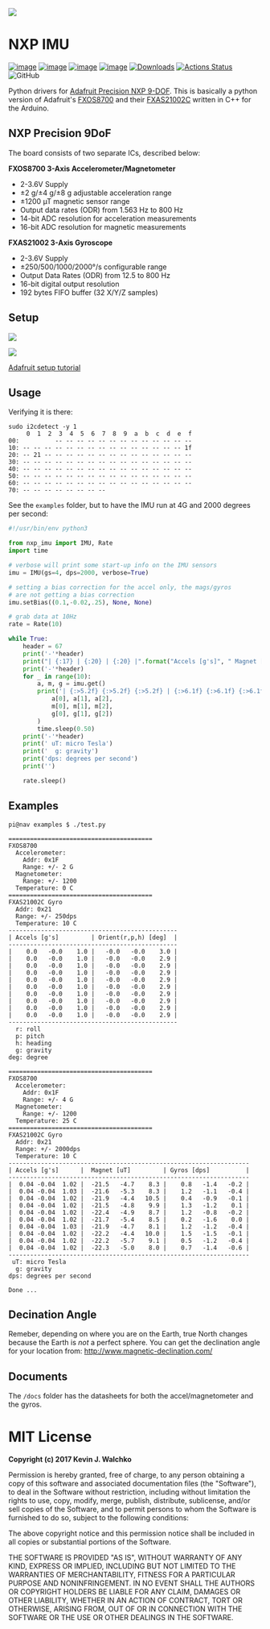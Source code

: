 ![](https://raw.githubusercontent.com/MomsFriendlyRobotCompany/nxp_imu/master/docs/pics/imu-iso.jpg)

# NXP IMU

[![image](https://img.shields.io/pypi/l/nxp_imu.svg)](https://github.com/MomsFriendlyRobotCompany/nxp_imu)
[![image](https://img.shields.io/pypi/pyversions/nxp_imu.svg)](https://github.com/MomsFriendlyRobotCompany/nxp_imu)
[![image](https://img.shields.io/pypi/wheel/nxp_imu.svg)](https://github.com/MomsFriendlyRobotCompany/nxp_imu)
[![image](https://img.shields.io/pypi/v/nxp_imu.svg)](https://github.com/MomsFriendlyRobotCompany/nxp_imu)
[![Downloads](https://img.shields.io/pypi/dm/nxp_imu.svg)](https://img.shields.io/pypi/dm/nxp_imu.svg)
[![Actions Status](https://github.com/MomsFriendlyRobotCompany/nxp_imu/workflows/Python/badge.svg)](https://github.com/MomsFriendlyRobotCompany/nxp_imu/actions)
![GitHub](https://img.shields.io/github/license/MomsFriendlyRobotCompany/nxp_imu)


Python drivers for [Adafruit Precision NXP
9-DOF](https://www.adafruit.com/product/3463). This is basically a
python version of Adafruit\'s
[FXOS8700](https://github.com/adafruit/Adafruit_FXOS8700) and their
[FXAS21002C](https://github.com/adafruit/Adafruit_FXAS21002C) written in
C++ for the Arduino.

## NXP Precision 9DoF

The board consists of two separate ICs, described below:

**FXOS8700 3-Axis Accelerometer/Magnetometer**

-   2-3.6V Supply
-   ±2 g/±4 g/±8 g adjustable acceleration range
-   ±1200 µT magnetic sensor range
-   Output data rates (ODR) from 1.563 Hz to 800 Hz
-   14-bit ADC resolution for acceleration measurements
-   16-bit ADC resolution for magnetic measurements

**FXAS21002 3-Axis Gyroscope**

-   2-3.6V Supply
-   ±250/500/1000/2000°/s configurable range
-   Output Data Rates (ODR) from 12.5 to 800 Hz
-   16-bit digital output resolution
-   192 bytes FIFO buffer (32 X/Y/Z samples)

## Setup

![](https://raw.githubusercontent.com/MomsFriendlyRobotCompany/nxp_imu/master/docs/pics/imu-front.jpg)

![](https://raw.githubusercontent.com/MomsFriendlyRobotCompany/nxp_imu/master/docs/pics/imu-back.jpg)

[Adafruit setup
tutorial](https://learn.adafruit.com/nxp-precision-9dof-breakout?view=all)

## Usage

Verifying it is there:

```
sudo i2cdetect -y 1
     0  1  2  3  4  5  6  7  8  9  a  b  c  d  e  f
00:          -- -- -- -- -- -- -- -- -- -- -- -- --
10: -- -- -- -- -- -- -- -- -- -- -- -- -- -- -- 1f
20: -- 21 -- -- -- -- -- -- -- -- -- -- -- -- -- --
30: -- -- -- -- -- -- -- -- -- -- -- -- -- -- -- --
40: -- -- -- -- -- -- -- -- -- -- -- -- -- -- -- --
50: -- -- -- -- -- -- -- -- -- -- -- -- -- -- -- --
60: -- -- -- -- -- -- -- -- -- -- -- -- -- -- -- --
70: -- -- -- -- -- -- -- --    
```

See the `examples` folder, but to have the IMU run at 4G and 2000
degrees per second:

```python
#!/usr/bin/env python3

from nxp_imu import IMU, Rate
import time

# verbose will print some start-up info on the IMU sensors
imu = IMU(gs=4, dps=2000, verbose=True)

# setting a bias correction for the accel only, the mags/gyros
# are not getting a bias correction
imu.setBias((0.1,-0.02,.25), None, None)

# grab data at 10Hz
rate = Rate(10)

while True:
    header = 67
    print('-'*header)
    print("| {:17} | {:20} | {:20} |".format("Accels [g's]", " Magnet [uT]", "Gyros [dps]"))
    print('-'*header)
    for _ in range(10):
        a, m, g = imu.get()
        print('| {:>5.2f} {:>5.2f} {:>5.2f} | {:>6.1f} {:>6.1f} {:>6.1f} | {:>6.1f} {:>6.1f} {:>6.1f} |'.format(
            a[0], a[1], a[2],
            m[0], m[1], m[2],
            g[0], g[1], g[2])
        )
        time.sleep(0.50)
    print('-'*header)
    print(' uT: micro Tesla')
    print('  g: gravity')
    print('dps: degrees per second')
    print('')

    rate.sleep()
```

## Examples

```
pi@nav examples $ ./test.py

========================================
FXOS8700
  Accelerometer:
    Addr: 0x1F
    Range: +/- 2 G
  Magnetometer:
    Range: +/- 1200
  Temperature: 0 C
========================================
FXAS21002C Gyro
  Addr: 0x21
  Range: +/- 250dps
  Temperature: 10 C
-----------------------------------------------
| Accels [g's]         | Orient(r,p,h) [deg]  |
-----------------------------------------------
|    0.0   -0.0    1.0 |   -0.0   -0.0    3.0 |
|    0.0   -0.0    1.0 |   -0.0   -0.0    2.9 |
|    0.0   -0.0    1.0 |   -0.0   -0.0    2.9 |
|    0.0   -0.0    1.0 |   -0.0   -0.0    2.9 |
|    0.0   -0.0    1.0 |   -0.0   -0.0    2.9 |
|    0.0   -0.0    1.0 |   -0.0   -0.0    2.9 |
|    0.0   -0.0    1.0 |   -0.0   -0.0    2.9 |
|    0.0   -0.0    1.0 |   -0.0   -0.0    2.9 |
|    0.0   -0.0    1.0 |   -0.0   -0.0    2.9 |
|    0.0   -0.0    1.0 |   -0.0   -0.0    2.9 |
-----------------------------------------------
  r: roll
  p: pitch
  h: heading
  g: gravity
deg: degree

========================================
FXOS8700
  Accelerometer:
    Addr: 0x1F
    Range: +/- 4 G
  Magnetometer:
    Range: +/- 1200
  Temperature: 25 C
========================================
FXAS21002C Gyro
  Addr: 0x21
  Range: +/- 2000dps
  Temperature: 10 C
-------------------------------------------------------------------
| Accels [g's]      |  Magnet [uT]         | Gyros [dps]          |
-------------------------------------------------------------------
|  0.04 -0.04  1.02 |  -21.5   -4.7    8.3 |    0.8   -1.4   -0.2 |
|  0.04 -0.04  1.03 |  -21.6   -5.3    8.3 |    1.2   -1.1   -0.4 |
|  0.04 -0.04  1.02 |  -21.9   -4.4   10.5 |    0.4   -0.9   -0.1 |
|  0.04 -0.04  1.02 |  -21.5   -4.8    9.9 |    1.3   -1.2    0.1 |
|  0.04 -0.04  1.02 |  -22.4   -4.9    8.7 |    1.2   -0.8   -0.2 |
|  0.04 -0.04  1.02 |  -21.7   -5.4    8.5 |    0.2   -1.6    0.0 |
|  0.04 -0.04  1.03 |  -21.9   -4.7    8.1 |    1.2   -1.2   -0.4 |
|  0.04 -0.04  1.02 |  -22.2   -4.4   10.0 |    1.5   -1.5   -0.1 |
|  0.04 -0.04  1.02 |  -22.2   -5.7    9.1 |    0.5   -1.2   -0.4 |
|  0.04 -0.04  1.02 |  -22.3   -5.0    8.0 |    0.7   -1.4   -0.6 |
-------------------------------------------------------------------
 uT: micro Tesla
  g: gravity
dps: degrees per second

Done ...
```
## Decination Angle

Remeber, depending on where you are on the Earth, true North changes
because the Earth is *not* a perfect sphere. You can get the declination
angle for your location from: http://www.magnetic-declination.com/

## Documents

The `/docs` folder has the datasheets for both the accel/magnetometer
and the gyros.

# MIT License

**Copyright (c) 2017 Kevin J. Walchko**

Permission is hereby granted, free of charge, to any person obtaining a
copy of this software and associated documentation files (the
"Software"), to deal in the Software without restriction, including
without limitation the rights to use, copy, modify, merge, publish,
distribute, sublicense, and/or sell copies of the Software, and to
permit persons to whom the Software is furnished to do so, subject to
the following conditions:

The above copyright notice and this permission notice shall be included
in all copies or substantial portions of the Software.

THE SOFTWARE IS PROVIDED "AS IS", WITHOUT WARRANTY OF ANY KIND,
EXPRESS OR IMPLIED, INCLUDING BUT NOT LIMITED TO THE WARRANTIES OF
MERCHANTABILITY, FITNESS FOR A PARTICULAR PURPOSE AND NONINFRINGEMENT.
IN NO EVENT SHALL THE AUTHORS OR COPYRIGHT HOLDERS BE LIABLE FOR ANY
CLAIM, DAMAGES OR OTHER LIABILITY, WHETHER IN AN ACTION OF CONTRACT,
TORT OR OTHERWISE, ARISING FROM, OUT OF OR IN CONNECTION WITH THE
SOFTWARE OR THE USE OR OTHER DEALINGS IN THE SOFTWARE.
